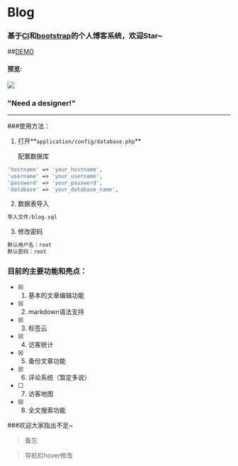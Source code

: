 # Blog

### 基于[CI](http://codeigniter.org.cn)和[bootstrap](http://www.bootcss.com/)的个人博客系统，欢迎Star~
##[DEMO](http://www.neytoph.com)

#### 预览:
![](https://ooo.0o0.ooo/2016/03/15/56e824595ce3e.png)
### "Need a designer!"
----

###使用方法：

1. 打开**`application/config/database.php`**

   配置数据库

  ```php
  'hostname' => 'your_hostname',
  'username' => 'your_username',
  'password' => 'your_password',
  'database' => 'your_database_name',
  ```
  
2. 数据表导入

  ```php
  导入文件/blog.sql
  ```  
  
3. 修改密码

  ```php
  默认用户名：root
  默认密码：root
  ```
  
### 目前的主要功能和亮点：

- [x] 1. 基本的文章编辑功能
- [x] 2. markdown语法支持
- [x] 3. 标签云
- [x] 4. 访客统计
- [x] 5. 备份文章功能
- [x] 6. 评论系统（暂定多说）
- [ ] 7. 访客地图
- [x] 8. 全文搜索功能

###欢迎大家指出不足~

> 备忘

> 导航栏hover修改
